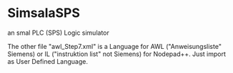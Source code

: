 # SimsalaSPS
an smal PLC (SPS) Logic simulator


The other file "awl_Step7.xml" is a Language for AWL ("Anweisungsliste" Siemens) or IL ("instruktion list" not Siemens) for Nodepad++.
Just import as User Defined Language.
